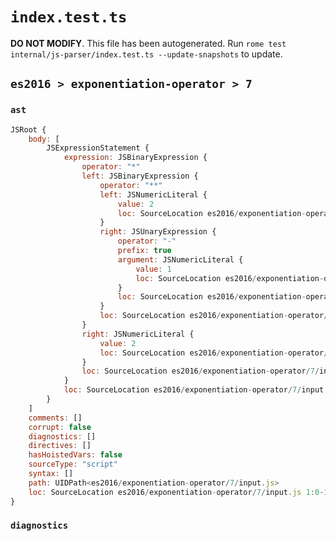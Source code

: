 # `index.test.ts`

**DO NOT MODIFY**. This file has been autogenerated. Run `rome test internal/js-parser/index.test.ts --update-snapshots` to update.

## `es2016 > exponentiation-operator > 7`

### `ast`

```javascript
JSRoot {
	body: [
		JSExpressionStatement {
			expression: JSBinaryExpression {
				operator: "*"
				left: JSBinaryExpression {
					operator: "**"
					left: JSNumericLiteral {
						value: 2
						loc: SourceLocation es2016/exponentiation-operator/7/input.js 1:1-1:2
					}
					right: JSUnaryExpression {
						operator: "-"
						prefix: true
						argument: JSNumericLiteral {
							value: 1
							loc: SourceLocation es2016/exponentiation-operator/7/input.js 1:7-1:8
						}
						loc: SourceLocation es2016/exponentiation-operator/7/input.js 1:6-1:8
					}
					loc: SourceLocation es2016/exponentiation-operator/7/input.js 1:1-1:8
				}
				right: JSNumericLiteral {
					value: 2
					loc: SourceLocation es2016/exponentiation-operator/7/input.js 1:12-1:13
				}
				loc: SourceLocation es2016/exponentiation-operator/7/input.js 1:0-1:13
			}
			loc: SourceLocation es2016/exponentiation-operator/7/input.js 1:0-1:13
		}
	]
	comments: []
	corrupt: false
	diagnostics: []
	directives: []
	hasHoistedVars: false
	sourceType: "script"
	syntax: []
	path: UIDPath<es2016/exponentiation-operator/7/input.js>
	loc: SourceLocation es2016/exponentiation-operator/7/input.js 1:0-1:13
}
```

### `diagnostics`

```

```
